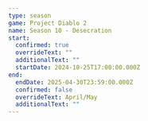 ```yaml
---
type: season
game: Project Diablo 2
name: Season 10 - Desecration
start:
  confirmed: true
  overrideText: ""
  additionalText: ""
  startDate: 2024-10-25T17:00:00.000Z
end:
  endDate: 2025-04-30T23:59:00.000Z
  confirmed: false
  overrideText: April/May
  additionalText: ""
---
```

